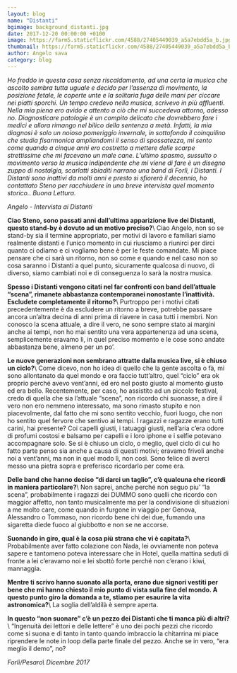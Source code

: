 ```yaml
---
layout: blog
name: "Distanti"
bgimage: background_distanti.jpg
date: 2017-12-20 00:00:00 +0100
image: https://farm5.staticflickr.com/4588/27405449039_a5a7ebdd5a_b.jpg
thumbnail: https://farm5.staticflickr.com/4588/27405449039_a5a7ebdd5a_b.jpg
author: Angelo sava
category: blog
---
```


*Ho freddo in questa casa senza riscaldamento, ad una certa la musica che ascolto sembra tutta uguale e decido per l’assenza di movimento, la posizione fetale, le coperte unte e la solitaria fuga delle mani per ciccare nei piatti sporchi.
Un tempo credevo nella musica, scrivevo in più affluenti. Nella mia piena ero avido e attento a ciò che mi succedeva attorno, adesso no. Diagnosticare patologie è un compito delicato che dovrebbero fare i medici e allora rimango nel bilico della sentenza a metà. Infatti, la mia diagnosi è solo un noioso pomeriggio invernale, in sottofondo il coinquilino che studia fisarmonica ampliandomi il senso di spossatezza, mi sento come quando a cinque anni ero costretto a mettere delle scarpe strettissime che mi facevano un male cane. 
L’ultimo spasmo, sussulto o movimento verso la musica indipendente che mi viene di fare è un disegno zuppo di nostalgia, scarlatti sbiaditi narrano una band di Forlì, i Distanti.
I Distanti sono inattivi da molti anni e presto si sfiorerà il decennio, ho contattato Steno per racchiudere in una breve intervista quel momento storico.. 
Buona Lettura.*

*Angelo - Intervista ai Distanti*

**Ciao Steno, sono passati anni dall’ultima apparizione live dei Distanti, questo stand-by è dovuto ad un motivo preciso?**\\
Ciao Angelo, non so se stand-by sia il termine appropriato, per motivi di lavoro e familiari siamo realmente distanti e l’unico momento in cui riusciamo a riunirci per dirci quanto ci odiamo e ci vogliamo bene è per le feste comandate. 
Mi piace pensare che ci sarà un ritorno, non so come e quando e nel caso non so cosa saranno i Distanti a quel punto, sicuramente qualcosa di nuovo, di diverso, siamo cambiati noi e di conseguenza lo sarà la nostra musica.


**Spesso i Distanti vengono citati nel far confronti con band dell’attuale “scena”, rimanete abbastanza contemporanei nonostante l’inattività. Escludete completamente il ritorno?**\\
Purtroppo per i motivi citati precedentemente è da escludere un ritorno a breve, potrebbe passare ancora un’altra decina di anni prima di riavere in casa tutti i membri.
Non conosco la scena attuale, a dire il vero, ne sono sempre stato ai margini anche ai tempi, non ho mai sentito una vera appartenenza ad una scena, semplicemente eravamo lì, in quel preciso momento e le cose sono andate abbastanza bene, almeno per un po’.


**Le nuove generazioni non sembrano attratte dalla musica live, si è chiuso un ciclo?**\\
Come dicevo, non ho idea di quello che la gente ascolta o fà, mi sono allontanato da quel mondo e ora faccio tutt’altro, quel “ciclo” era ok proprio perché avevo vent’anni, ed ero nel posto giusto al momento giusto ed era bello.
Recentemente, per caso, ho assistito ad un piccolo festival, credo di quella che sia l’attuale “scena”, non ricordo chi suonasse, a dire il vero non ero nemmeno interessato, ma sono rimasto stupito e non piacevolmente, dal fatto che mi sono sentito vecchio, fuori luogo, che non ho sentito quel fervore che sentivo ai tempi.
I ragazzi e ragazze erano tutti carini, hai presente? Coi capelli giusti, i tatuaggi giusti, nell’aria c’era odore di profumi costosi e balsamo per capelli e i loro iphone e i selfie potevano accompagnare solo.
Se si è chiuso un ciclo, o meglio, quel ciclo di cui ho fatto parte penso sia anche a causa di questi motivi; eravamo frivoli anche noi a vent’anni, ma non in quel modo lì, non così.
Sono felice di averci messo una pietra sopra e preferisco ricordarlo per come era.


**Delle band che hanno deciso “di darci un taglio”, c’è qualcuna che ricordi in maniera particolare?**\\
Non saprei, anche perché non seguo piu’ “la scena”, probabilmente i ragazzi dei DUMMO sono quelli che ricordo con maggior affetto, non tanto musicalmente ma per la condivisione di situazioni a me molto care, come quando in furgone in viaggio per Genova, Alessandro o Tommaso, non ricordo bene chi dei due, fumando una sigaretta diede fuoco al giubbotto e non se ne accorse.


**Suonando in giro, qual è la cosa più strana che vi è capitata?**\\
Probabilmente aver fatto colazione con Nada, lei ovviamente non poteva sapere e tantomeno poteva interessare che in Hotel, quella mattina seduti di fronte a lei c’eravamo noi e lei sbottò forte perché non c’erano i kiwi, mannaggia.


**Mentre ti scrivo hanno suonato alla porta, erano due signori vestiti per bene che mi hanno chiesto il mio punto di vista sulla fine del mondo. A questo punto giro la domanda a te, stiamo per esaurire la vita astronomica?**\\
La soglia dell’aldilà è sempre aperta.


**In questo “non suonare” c’è un pezzo dei Distanti che ti manca più di altri?**\\
“Ingenuità dei lettori e delle lettere” è uno dei pochi pezzi che ricordo come si suona e di tanto in tanto quando imbraccio la chitarrina mi piace riprendere le note in loop della parte finale del pezzo.
Anche se in vero, “era meglio il demo”, no?

*Forlì/Pesaro\\
Dicembre 2017*



